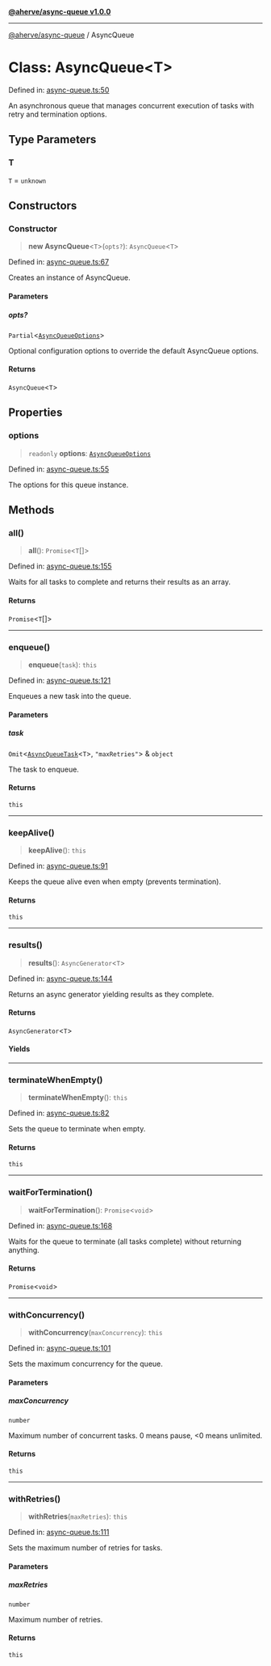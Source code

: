 [**@aherve/async-queue v1.0.0**](../README.md)

***

[@aherve/async-queue](../globals.md) / AsyncQueue

# Class: AsyncQueue\<T\>

Defined in: [async-queue.ts:50](https://github.com/aherve/async-queue/blob/d222be9346d1de27cbacdc3576696f3bada5eda3/src/async-queue.ts#L50)

An asynchronous queue that manages concurrent execution of tasks with retry and termination options.

## Type Parameters

### T

`T` = `unknown`

## Constructors

### Constructor

> **new AsyncQueue**\<`T`\>(`opts?`): `AsyncQueue`\<`T`\>

Defined in: [async-queue.ts:67](https://github.com/aherve/async-queue/blob/d222be9346d1de27cbacdc3576696f3bada5eda3/src/async-queue.ts#L67)

Creates an instance of AsyncQueue.

#### Parameters

##### opts?

`Partial`\<[`AsyncQueueOptions`](../interfaces/AsyncQueueOptions.md)\>

Optional configuration options to override the default AsyncQueue options.

#### Returns

`AsyncQueue`\<`T`\>

## Properties

### options

> `readonly` **options**: [`AsyncQueueOptions`](../interfaces/AsyncQueueOptions.md)

Defined in: [async-queue.ts:55](https://github.com/aherve/async-queue/blob/d222be9346d1de27cbacdc3576696f3bada5eda3/src/async-queue.ts#L55)

The options for this queue instance.

## Methods

### all()

> **all**(): `Promise`\<`T`[]\>

Defined in: [async-queue.ts:155](https://github.com/aherve/async-queue/blob/d222be9346d1de27cbacdc3576696f3bada5eda3/src/async-queue.ts#L155)

Waits for all tasks to complete and returns their results as an array.

#### Returns

`Promise`\<`T`[]\>

***

### enqueue()

> **enqueue**(`task`): `this`

Defined in: [async-queue.ts:121](https://github.com/aherve/async-queue/blob/d222be9346d1de27cbacdc3576696f3bada5eda3/src/async-queue.ts#L121)

Enqueues a new task into the queue.

#### Parameters

##### task

`Omit`\<[`AsyncQueueTask`](../interfaces/AsyncQueueTask.md)\<`T`\>, `"maxRetries"`\> & `object`

The task to enqueue.

#### Returns

`this`

***

### keepAlive()

> **keepAlive**(): `this`

Defined in: [async-queue.ts:91](https://github.com/aherve/async-queue/blob/d222be9346d1de27cbacdc3576696f3bada5eda3/src/async-queue.ts#L91)

Keeps the queue alive even when empty (prevents termination).

#### Returns

`this`

***

### results()

> **results**(): `AsyncGenerator`\<`T`\>

Defined in: [async-queue.ts:144](https://github.com/aherve/async-queue/blob/d222be9346d1de27cbacdc3576696f3bada5eda3/src/async-queue.ts#L144)

Returns an async generator yielding results as they complete.

#### Returns

`AsyncGenerator`\<`T`\>

#### Yields

***

### terminateWhenEmpty()

> **terminateWhenEmpty**(): `this`

Defined in: [async-queue.ts:82](https://github.com/aherve/async-queue/blob/d222be9346d1de27cbacdc3576696f3bada5eda3/src/async-queue.ts#L82)

Sets the queue to terminate when empty.

#### Returns

`this`

***

### waitForTermination()

> **waitForTermination**(): `Promise`\<`void`\>

Defined in: [async-queue.ts:168](https://github.com/aherve/async-queue/blob/d222be9346d1de27cbacdc3576696f3bada5eda3/src/async-queue.ts#L168)

Waits for the queue to terminate (all tasks complete) without returning anything.

#### Returns

`Promise`\<`void`\>

***

### withConcurrency()

> **withConcurrency**(`maxConcurrency`): `this`

Defined in: [async-queue.ts:101](https://github.com/aherve/async-queue/blob/d222be9346d1de27cbacdc3576696f3bada5eda3/src/async-queue.ts#L101)

Sets the maximum concurrency for the queue.

#### Parameters

##### maxConcurrency

`number`

Maximum number of concurrent tasks. 0 means pause, <0 means unlimited.

#### Returns

`this`

***

### withRetries()

> **withRetries**(`maxRetries`): `this`

Defined in: [async-queue.ts:111](https://github.com/aherve/async-queue/blob/d222be9346d1de27cbacdc3576696f3bada5eda3/src/async-queue.ts#L111)

Sets the maximum number of retries for tasks.

#### Parameters

##### maxRetries

`number`

Maximum number of retries.

#### Returns

`this`
